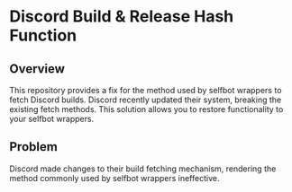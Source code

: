 # Discord Build & Release Hash Function

## Overview
This repository provides a fix for the method used by selfbot wrappers to fetch Discord builds. Discord recently updated their system, breaking the existing fetch methods. This solution allows you to restore functionality to your selfbot wrappers.

## Problem
Discord made changes to their build fetching mechanism, rendering the method commonly used by selfbot wrappers ineffective.
